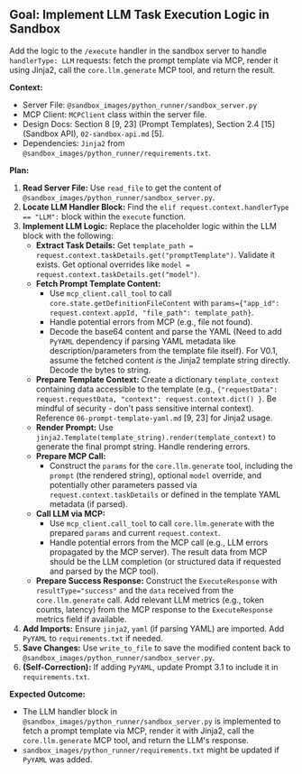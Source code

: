 ## Goal: Implement LLM Task Execution Logic in Sandbox

Add the logic to the `/execute` handler in the sandbox server to handle `handlerType: LLM` requests: fetch the prompt template via MCP, render it using Jinja2, call the `core.llm.generate` MCP tool, and return the result.

**Context:**
*   Server File: `@sandbox_images/python_runner/sandbox_server.py`
*   MCP Client: `MCPClient` class within the server file.
*   Design Docs: Section 8 [9, 23] (Prompt Templates), Section 2.4 [15] (Sandbox API), `02-sandbox-api.md` [5].
*   Dependencies: `Jinja2` from `@sandbox_images/python_runner/requirements.txt`.

**Plan:**

1.  **Read Server File:** Use `read_file` to get the content of `@sandbox_images/python_runner/sandbox_server.py`.
2.  **Locate LLM Handler Block:** Find the `elif request.context.handlerType == "LLM":` block within the `execute` function.
3.  **Implement LLM Logic:** Replace the placeholder logic within the LLM block with the following:
    *   **Extract Task Details:** Get `template_path = request.context.taskDetails.get("promptTemplate")`. Validate it exists. Get optional overrides like `model = request.context.taskDetails.get("model")`.
    *   **Fetch Prompt Template Content:**
        *   Use `mcp_client.call_tool` to call `core.state.getDefinitionFileContent` with `params={"app_id": request.context.appId, "file_path": template_path}`.
        *   Handle potential errors from MCP (e.g., file not found).
        *   Decode the base64 content and parse the YAML (Need to add `PyYAML` dependency if parsing YAML metadata like description/parameters from the template file itself). For V0.1, assume the fetched content *is* the Jinja2 template string directly. Decode the bytes to string.
    *   **Prepare Template Context:** Create a dictionary `template_context` containing data accessible to the template (e.g., `{"requestData": request.requestData, "context": request.context.dict() }`. Be mindful of security - don't pass sensitive internal context). Reference `06-prompt-template-yaml.md` [9, 23] for Jinja2 usage.
    *   **Render Prompt:** Use `jinja2.Template(template_string).render(template_context)` to generate the final prompt string. Handle rendering errors.
    *   **Prepare MCP Call:**
        *   Construct the `params` for the `core.llm.generate` tool, including the `prompt` (the rendered string), optional `model` override, and potentially other parameters passed via `request.context.taskDetails` or defined in the template YAML metadata (if parsed).
    *   **Call LLM via MCP:**
        *   Use `mcp_client.call_tool` to call `core.llm.generate` with the prepared `params` and current `request.context`.
        *   Handle potential errors from the MCP call (e.g., LLM errors propagated by the MCP server). The result data from MCP should be the LLM completion (or structured data if requested and parsed by the MCP tool).
    *   **Prepare Success Response:** Construct the `ExecuteResponse` with `resultType="success"` and the `data` received from the `core.llm.generate` call. Add relevant LLM metrics (e.g., token counts, latency) from the MCP response to the `ExecuteResponse` metrics field if available.
4.  **Add Imports:** Ensure `jinja2`, `yaml` (if parsing YAML) are imported. Add `PyYAML` to `requirements.txt` if needed.
5.  **Save Changes:** Use `write_to_file` to save the modified content back to `@sandbox_images/python_runner/sandbox_server.py`.
6.  **(Self-Correction):** If adding `PyYAML`, update Prompt 3.1 to include it in `requirements.txt`.

**Expected Outcome:**
*   The LLM handler block in `@sandbox_images/python_runner/sandbox_server.py` is implemented to fetch a prompt template via MCP, render it with Jinja2, call the `core.llm.generate` MCP tool, and return the LLM's response.
*   `sandbox_images/python_runner/requirements.txt` might be updated if `PyYAML` was added.
